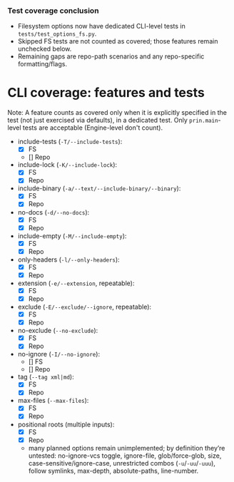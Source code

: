 ### Test coverage conclusion

- Filesystem options now have dedicated CLI-level tests in `tests/test_options_fs.py`.
- Skipped FS tests are not counted as covered; those features remain unchecked below.
- Remaining gaps are repo-path scenarios and any repo-specific formatting/flags.

# CLI coverage: features and tests

Note: A feature counts as covered only when it is explicitly specified in the test (not just exercised via defaults), in a dedicated test.
Only `prin.main`-level tests are acceptable (Engine-level don't count).

- include-tests (`-T/--include-tests`):
  - [x] FS
  - [] Repo
- include-lock (`-K/--include-lock`):
  - [x] FS
  - [x] Repo
- include-binary (`-a/--text/--include-binary/--binary`):
  - [x] FS
  - [x] Repo
- no-docs (`-d/--no-docs`):
  - [x] FS
  - [x] Repo
- include-empty (`-M/--include-empty`):
  - [x] FS
  - [x] Repo
- only-headers (`-l/--only-headers`):
  - [x] FS
  - [x] Repo
- extension (`-e/--extension`, repeatable):
  - [x] FS
  - [x] Repo
- exclude (`-E/--exclude/--ignore`, repeatable):
  - [x] FS
  - [x] Repo
- no-exclude (`--no-exclude`):
  - [x] FS
  - [x] Repo
- no-ignore (`-I/--no-ignore`):
  - [] FS
  - [] Repo
- tag (`--tag xml|md`):
  - [x] FS
  - [x] Repo
- max-files (`--max-files`):
  - [x] FS
  - [x] Repo
- positional roots (multiple inputs):
  - [x] FS
  - [x] Repo
  - many planned options remain unimplemented; by definition they’re untested: no-ignore-vcs toggle, ignore-file, glob/force-glob, size, case-sensitive/ignore-case, unrestricted combos (`-u`/`-uu`/`-uuu`), follow symlinks, max-depth, absolute-paths, line-number.

